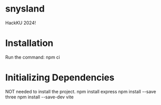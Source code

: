 # snysland
HackKU 2024!

# Installation
Run the command:
npm ci

# Initializing Dependencies
NOT needed to install the project.
npm install express
npm install --save three
npm install --save-dev vite